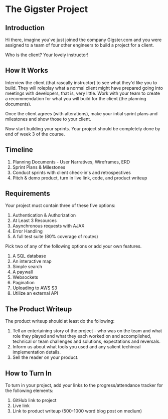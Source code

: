 # The Gigster Project

## Introduction

Hi there, imagine you've just joined the company Gigster.com and you were assigned to a team of four other engineers to build a project for a client.

Who is the client? Your lovely instructor!

## How It Works

Interview the client (that rascally instructor) to see what they'd like you to build. They will roleplay what a normal client might have prepared going into meetings with developers, that is, very little. Work with your team to create a recommendation for what you will build for the client (the planning documents). 

Once the client agrees (with alterations), make your intial sprint plans and milestones and show those to your client.

Now start building your sprints. Your project should be completely done by end of week 3 of the course. 

## Timeline

1. Planning Documents - User Narratives, Wireframes, ERD
1. Sprint Plans & Milestones
1. Conduct sprints with client check-in's and retrospectives
1. Pitch & demo product, turn in live link, code, and product writeup

## Requirements

Your project must contain three of these five options:

1. Authentication & Authorization
1. At Least 3 Resources
1. Asynchronous requests with AJAX
1. Error Handling
1. A full test suite (80% coverage of routes)

Pick two of any of the following options or add your own features.

1. A SQL database
1. An interactive map
1. Simple search
1. A paywall
1. Websockets
1. Pagination
1. Uploading to AWS S3
1. Utilize an external API

## The Product Writeup

The product writeup should at least do the following:

1. Tell an entertaining story of the project - who was on the team and what role they played and what they each worked on and accomplished, technical or team challenges and solutions, expectations and reversals.
1. Inform us about what tools you used and any salient techincal implementation details.
1. Sell the reader on your product.

## How to Turn In

To turn in your project, add your links to the progress/attendance tracker for the following elements:

1. GitHub link to project
1. Live link 
1. Link to product writeup (500-1000 word blog post on medium)


